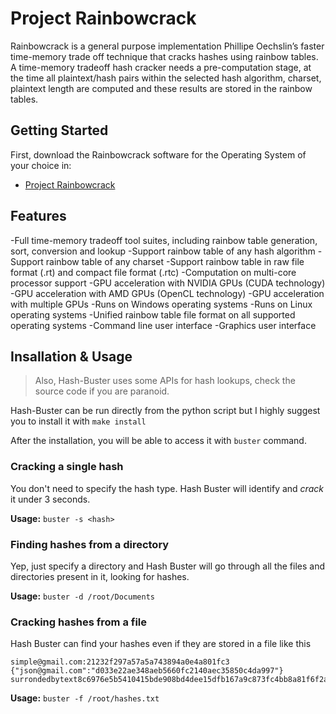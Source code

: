 # Project Rainbowcrack

Rainbowcrack is a general purpose implementation Phillipe Oechslin’s faster time-memory trade off technique that cracks hashes using rainbow tables. A time-memory tradeoff hash cracker needs a pre-computation stage, at the time all plaintext/hash pairs within the selected hash algorithm, charset, plaintext length are computed and these results are stored in the rainbow tables.


## Getting Started

First, download the Rainbowcrack software for the Operating System of your choice in:
* [Project Rainbowcrack](http://project-rainbowcrack.com/index.htm)

## Features
-Full time-memory tradeoff tool suites, including rainbow table generation, sort, conversion and lookup
-Support rainbow table of any hash algorithm
-Support rainbow table of any charset
-Support rainbow table in raw file format (.rt) and compact file format (.rtc)
-Computation on multi-core processor support
-GPU acceleration with NVIDIA GPUs (CUDA technology)
-GPU acceleration with AMD GPUs (OpenCL technology)
-GPU acceleration with multiple GPUs
-Runs on Windows operating systems
-Runs on Linux operating systems
-Unified rainbow table file format on all supported operating systems
-Command line user interface
-Graphics user interface

## Insallation & Usage
> Also, Hash-Buster uses some APIs for hash lookups, check the source code if you are paranoid.

Hash-Buster can be run directly from the python script but I highly suggest you to install it with `make install`

After the installation, you will be able to access it with `buster` command.

### Cracking a single hash

You don't need to specify the hash type. Hash Buster will identify and *crack* it under 3 seconds.

**Usage:** `buster -s <hash>`
### Finding hashes from a directory

Yep, just specify a directory and Hash Buster will go through all the files and directories present in it, looking for hashes.

**Usage:** `buster -d /root/Documents`
### Cracking hashes from a file

Hash Buster can find your hashes even if they are stored in a file like this
```
simple@gmail.com:21232f297a57a5a743894a0e4a801fc3
{"json@gmail.com":"d033e22ae348aeb5660fc2140aec35850c4da997"}
surrondedbytext8c6976e5b5410415bde908bd4dee15dfb167a9c873fc4bb8a81f6f2ab448a918surrondedbytext
```

**Usage:** `buster -f /root/hashes.txt`
